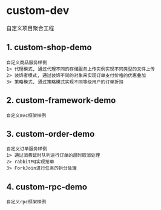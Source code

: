 # custom-dev
自定义项目聚合工程

## 1. custom-shop-demo
    自定义商品服务样例
    1> 代理模式, 通过代理不同的存储服务上传实例实现不同类型的文件上传
    2> 装饰者模式, 通过装饰不同的对象来实现订单支付价格的优惠叠加
    3> 策略模式, 通过策略模式实现不同等级用户的订单折扣
## 2. custom-framework-demo
    自定义mvc框架样例
## 3. custom-order-demo
    自定义订单服务样例
    1> 通过消费延时队列进行订单的超时取消处理
    2> rabbitMQ实现抢单
    3> ForkJoin进行任务的拆分处理
## 4. custom-rpc-demo
    自定义rpc框架样例
